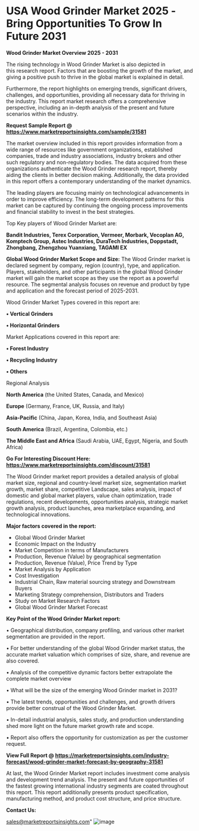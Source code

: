  # USA Wood Grinder Market 2025 -Bring Opportunities To Grow In Future 2031

<Strong> Wood Grinder Market Overview 2025 - 2031</strong>

The rising technology in Wood Grinder Market is also depicted in this research report. Factors that are boosting the growth of the market, and giving a positive push to thrive in the global market is explained in detail.

Furthermore, the report highlights on emerging trends, significant drivers, challenges, and opportunities, providing all necessary data for thriving in the industry. This report market research offers a comprehensive perspective, including an in-depth analysis of the present and future scenarios within the industry.

<strong>Request Sample Report @ <a href=https://www.marketreportsinsights.com/sample/31581>https://www.marketreportsinsights.com/sample/31581</a></strong>

The market overview included in this report provides information from a wide range of resources like government organizations, established companies, trade and industry associations, industry brokers and other such regulatory and non-regulatory bodies. The data acquired from these organizations authenticate the Wood Grinder research report, thereby aiding the clients in better decision making. Additionally, the data provided in this report offers a contemporary understanding of the market dynamics.

The leading players are focusing mainly on technological advancements in order to improve efficiency. The long-term development patterns for this market can be captured by continuing the ongoing process improvements and financial stability to invest in the best strategies.

Top Key players of Wood Grinder Market are:

<strong>Bandit Industries, Terex Corporation, Vermeer, Morbark, Vecoplan AG, Komptech Group, Astec Industries, DuraTech Industries, Doppstadt, Zhongbang, Zhengzhou Yuanxiang, TAGAMI EX</strong>

<strong><b>Global Wood Grinder Market Scope and Size:</b></strong>
The Wood Grinder market is declared segment by company, region (country), type, and application. Players, stakeholders, and other participants in the global Wood Grinder market will gain the market scope as they use the report as a powerful resource. The segmental analysis focuses on revenue and product by type and application and the forecast period of 2025-2031.

Wood Grinder Market Types covered in this report are:

<strong>• Vertical Grinders

• Horizontal Grinders</strong>

Market Applications covered in this report are:

<strong>• Forest Industry

• Recycling Industry

• Others</strong> 

Regional Analysis

<strong>North America</strong> (the United States, Canada, and Mexico)

<strong>Europe</strong> (Germany, France, UK, Russia, and Italy)

<strong>Asia-Pacific</strong> (China, Japan, Korea, India, and Southeast Asia)

<strong>South America</strong> (Brazil, Argentina, Colombia, etc.)

<strong>The Middle East and Africa</strong> (Saudi Arabia, UAE, Egypt, Nigeria, and South Africa)

<strong>Go For Interesting Discount Here: <a href=https://www.marketreportsinsights.com/discount/31581>https://www.marketreportsinsights.com/discount/31581</a></strong>

The Wood Grinder market report provides a detailed analysis of global market size, regional and country-level market size, segmentation market growth, market share, competitive Landscape, sales analysis, impact of domestic and global market players, value chain optimization, trade regulations, recent developments, opportunities analysis, strategic market growth analysis, product launches, area marketplace expanding, and technological innovations.

<strong><b>Major factors covered in the report:</b></strong>
<ul>
  <li>Global Wood Grinder Market </li>
  <li>Economic Impact on the Industry</li>
  <li>Market Competition in terms of Manufacturers</li>
  <li>Production, Revenue (Value) by geographical segmentation</li>
  <li>Production, Revenue (Value), Price Trend by Type</li>
  <li>Market Analysis by Application</li>
  <li>Cost Investigation</li>
  <li>Industrial Chain, Raw material sourcing strategy and Downstream Buyers</li>
  <li>Marketing Strategy comprehension, Distributors and Traders</li>
  <li>Study on Market Research Factors</li>
  <li>Global Wood Grinder Market Forecast</li>
</ul>

<strong><b>Key Point of the Wood Grinder Market report:</b></strong>

• Geographical distribution, company profiling, and various other market segmentation are provided in the report.

• For better understanding of the global Wood Grinder market status, the accurate market valuation which comprises of size, share, and revenue are also covered.

• Analysis of the competitive dynamic factors better extrapolate the complete market overview

• What will be the size of the emerging Wood Grinder market in 2031?

• The latest trends, opportunities and challenges, and growth drivers provide better construal of the Wood Grinder Market.

• In-detail industrial analysis, sales study, and production understanding shed more light on the future market growth rate and scope.

• Report also offers the opportunity for customization as per the customer request.

<strong><b>View Full Report @ <a href=https://marketreportsinsights.com/industry-forecast/wood-grinder-market-forecast-by-geography-31581>https://marketreportsinsights.com/industry-forecast/wood-grinder-market-forecast-by-geography-31581</a></b></strong>


At last, the Wood Grinder Market report includes investment come analysis and development trend analysis. The present and future opportunities of the fastest growing international industry segments are coated throughout this report. This report additionally presents product specification, manufacturing method, and product cost structure, and price structure.

<strong>Contact Us:</strong>

sales@marketreportsinsights.com"
![image](https://github.com/user-attachments/assets/a91ee6cb-a591-4bdd-9ac2-4ad52ac3c782)

